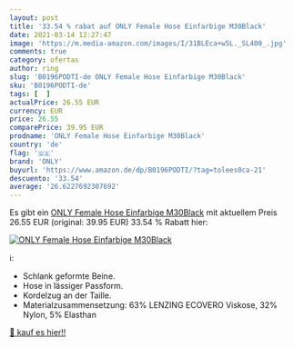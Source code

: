 ```yaml
---
layout: post
title: '33.54 % rabat auf ONLY Female Hose Einfarbige M30Black'
date: 2021-03-14 12:27:47
image: 'https://m.media-amazon.com/images/I/31BLEca+w5L._SL400_.jpg'
comments: true
category: ofertas
author: ring
slug: 'B0196PODTI-de ONLY Female Hose Einfarbige M30Black'
sku: 'B0196PODTI-de'
tags: [  ]
actualPrice: 26.55 EUR
currency: EUR
price: 26.55
comparePrice: 39.95 EUR
prodname: 'ONLY Female Hose Einfarbige M30Black'
country: 'de'
flag: '🇩🇪'
brand: 'ONLY'
buyurl: 'https://www.amazon.de/dp/B0196PODTI/?tag=tolees0ca-21'
descuento: '33.54'
average: '26.6227692307692'
---
```


Es gibt ein [ONLY Female Hose Einfarbige M30Black](https://www.amazon.de/dp/B0196PODTI/?tag=tolees0ca-21) mit aktuellem Preis 26.55 EUR (original: 39.95 EUR) 33.54 % Rabatt hier:

[![ONLY Female Hose Einfarbige M30Black](https://m.media-amazon.com/images/I/31BLEca+w5L._SL400_.jpg)](https://www.amazon.de/dp/B0196PODTI/?tag=tolees0ca-21)

ℹ️:

- Schlank geformte Beine.
- Hose in lässiger Passform.
- Kordelzug an der Taille.
- Materialzusammensetzung: 63% LENZING ECOVERO Viskose, 32% Nylon, 5% Elasthan

[🛒 kauf es hier!!](https://www.amazon.de/dp/B0196PODTI/?tag=tolees0ca-21)
